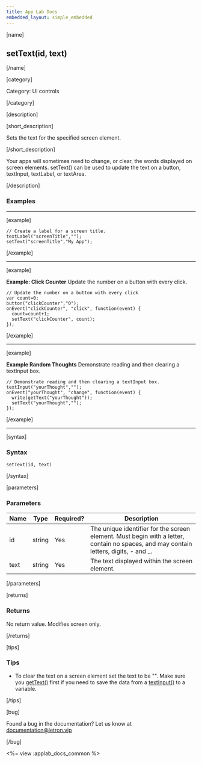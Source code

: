 ```yaml
---
title: App Lab Docs
embedded_layout: simple_embedded
---
```


[name]

## setText(id, text)

[/name]

[category]

Category: UI controls

[/category]

[description]

[short_description]

Sets the text for the specified screen element.

[/short_description]

Your apps will sometimes need to change, or clear, the words displayed on screen elements. setText() can be used to update the text on a button, textInput, textLabel, or textArea.

[/description]

### Examples
____________________________________________________

[example]

```
// Create a label for a screen title.
textLabel("screenTitle","");
setText("screenTitle","My App");
```

[/example]
____________________________________________________
[example]

**Example: Click Counter** Update the number on a button with every click.

```
// Update the number on a button with every click
var count=0;
button("clickCounter","0");
onEvent("clickCounter", "click", function(event) {
  count=count+1;
  setText("clickCounter", count);
});
```

[/example]
____________________________________________________
[example]

**Example Random Thoughts** Demonstrate reading and then clearing a textInput box.

```
// Demonstrate reading and then clearing a textInput box.
textInput("yourThought","");
onEvent("yourThought", "change", function(event) {
  write(getText("yourThought"));
  setText("yourThought","");
});
```

[/example]
____________________________________________________
[syntax]

### Syntax

```
setText(id, text)
```

[/syntax]

[parameters]

### Parameters

| Name  | Type | Required? | Description |
|-----------------|------|-----------|-------------|
| id | string | Yes | The unique identifier for the screen element. Must begin with a letter, contain no spaces, and may contain letters, digits, - and _. |
| text | string | Yes | The text displayed within the screen element. |

[/parameters]

[returns]

### Returns
No return value. Modifies screen only.

[/returns]

[tips]

### Tips
- To clear the text on a screen element set the text to be "". Make sure you [getText()](/applab/docs/getText) first if you need to save the data from a [textInput()](/applab/docs/textInput) to a variable.

[/tips]

[bug]

Found a bug in the documentation? Let us know at documentation@letron.vip

[/bug]

<%= view :applab_docs_common %>
